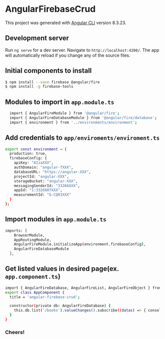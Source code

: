# AngularFirebaseCrud

This project was generated with [Angular CLI](https://github.com/angular/angular-cli) version 8.3.23.

## Development server

Run `ng serve` for a dev server. Navigate to `http://localhost:4200/`. The app will automatically reload if you change any of the source files.

## Initial components to install
```sh
$ npm install --save firebase @angular/fire
$ npm install -g firebase-tools
```

## Modules to import in `app.module.ts`
```sh
  import { AngularFireModule } from '@angular/fire';
  import { AngularFireDatabaseModule } from '@angular/fire/database';
  import { environment } from '../environments/environment';
```

## Add credentials to `app/enviroments/enviroment.ts`
```sh
export const environment = {
  production: true,
  firebaseConfig: {
    apiKey: "AIzaXXX",
    authDomain: "angular-fXXX",
    databaseURL: "https://angular-XXX", 
    projectId: "angular-XXX",
    storageBucket: "angular-XXX",
    messagingSenderId: "33266XXX",
    appId: "1:3326607XXX",
    measurementId: "G-CQ03XXX"
  }
};
```

## Import modules in `app.module.ts`
```sh
imports: [
    BrowserModule,
    AppRoutingModule,
    AngularFireModule.initializeApp(environment.firebaseConfig),
    AngularFireDatabaseModule
  ],
```

## Get listed values in desired page(ex. `app.component.ts`)
```sh
import { AngularFireDatabase, AngularFireList, AngularFireObject } from '@angular/fire/database';
export class AppComponent {
  title = 'angular-firebase-crud';

  constructor(private db: AngularFireDatabase) {
    this.db.list('/books').valueChanges().subscribe((datas) => { console.log("datas", datas) },(err)=>{ console.log("probleme : ", err) });
  }
}
```
### Cheers!